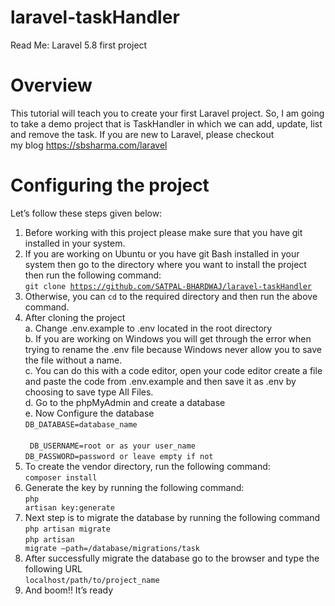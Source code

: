 # laravel-taskHandler

Read Me: Laravel 5.8 first project

# Overview
This tutorial will teach you to create your first Laravel project. So, I am going to take a demo project that is TaskHandler in which we can add, update, list and remove the task.
If you are new to Laravel, please checkout <br>my blog https://sbsharma.com/laravel

# Configuring the project
Let’s follow these steps given below:
1.	Before working with this project please make sure that you have git installed in your system.
2.	If you are working on Ubuntu or you have git Bash installed in your system then go to the directory where you want to install the project then run the following command: <br>
    <code>git clone https://github.com/SATPAL-BHARDWAJ/laravel-taskHandler</code>
3.	Otherwise, you can <code>cd</code> to the required directory and then run the above command.
4.	After cloning the project <br>
a.	Change .env.example to .env located in the root directory <br>
b.	If you are working on Windows you will get through the error when trying to rename the .env file because Windows never allow you to save the file without a name.<br>
c.	You can do this with a code editor, open your code editor create a file and paste the code from .env.example and then save it as .env by choosing to save type All Files.<br>
d.	Go to the phpMyAdmin and create a database <br>
e.	Now Configure the database <br>
    <code>DB_DATABASE=database_name </code><br>
   <code> DB_USERNAME=root or as your user_name </code><br>
    <code>DB_PASSWORD=password or leave empty if not </code><br>
5.	To create the vendor directory, run the following command:<br>
    <code>composer install</code>
6.	Generate the key by running the following command: <br>
    <code>php artisan key:generate</code>
7.	Next step is to migrate the database by running the following command<br>
    <code>php artisan migrate </code><br>
    <code>php artisan migrate –path=/database/migrations/task</code>
8.	After successfully migrate the database go to the browser and type the following URL<br>
    <code>localhost/path/to/project_name</code>
9.	And boom!! It’s ready

 
